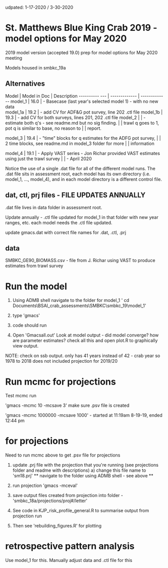 udpated: 1-17-2020 / 3-30-2020
# St. Matthews Blue King Crab 2019 - model options for May 2020
2019 model version (accepted 19.0)
prep for model options for May 2020 meeting

Models housed in smbkc_19a 

## Alternatives

Model             | Model in Doc  | Description
---------- ---    | ------------- | -------------
model_1           |   16.0        | - Basecase (last year's selected model 1) - with no new data     
model_1a          |   19.2        | - add CV for ADF&G pot survey, line 202 .ctl file
model_1b          |   19.3        | - add CV for both surveys, lines 201, 202 .ctl file
model_2           |               | - estimate both q's - see readme.md but no sig finding. 
                  |               |    trawl q goes to 1, pot q is similar to base, no reason to
                  |               |    report.
                  
model_3           |   19.4        | - "time" blocks for q estimates for the ADFG pot survey, 
                  |               |     2 time blocks, see readme.md in model_3 folder for more                    |               |     information

model_4           |   19.1        | - Apply VAST series - Jon Richar provided VAST estimates using just the trawl survey 
                  |               |    - April 2020


Notice the use of a single .dat file for all of the different model runs. 
The .dat file sits in assessment root, 
each model has its own directory (i.e. model_1, ..., model_4), and in each model directory is a different control file.

## dat, ctl, prj files - FILE UPDATES ANNUALLY
.dat file lives in data folder in assessment root.  

Update annually - 
.ctl file updated for model_1 in that folder with new year ranges, etc. each model needs the .ctl file updated.

update gmacs.dat with correct file names for .dat, .ctl, .prj

## data 
SMBKC_GE90_BIOMASS.csv - file from J. Richar using VAST to produce estimates from trawl survey

# Run the model
1) Using ADMB shell navigate to the folder for model_1
    ' cd Documents\BSAI_crab_assessments\SMBKC\smbkc_19\model_1'
    
2) type 'gmacs'

3) code should run

4) Open 'Gmacsall.out'
Look at model output - did model converge? how are parameter estimates? check all this and open plot.R to graphically view output.

NOTE: check on ssb output. only has 41 years instead of 42 - crab year so 1978 to 2018 does not included projection for 2019/20

# Run mcmc for projections
Test mcmc run

'gmacs -mcmc 10 -mcsave 3' make sure .psv file is created

'gmacs -mcmc 1000000 -mcsave 1000' - started at 11:19am 8-19-19, ended 12:44 pm


# for projections
Need to run mcmc above to get .psv file for projections

1) update .prj file with the projection that you're running (see projections folder and readme with descriptions)
    a) change this file name to 'sm18.prj'
  ** navigate to the folder using ADMB shell - see above **
2) run projection
'gmacs -mceval'

3) save output files created from projection into folder - 'smbkc_18a/projections/proj#/letter'

4) See code in KJP_risk_profile_general.R to summarise output from projection run
5) Then see 'rebuilding_figures.R' for plotting


# retrospective pattern analysis 
Use model_1 for this. Manually adjust data and .ctl file for this 
